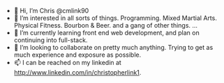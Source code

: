 - 👋 Hi, I’m Chris @cmlink90
- 👀 I’m interested in all sorts of things. Programming. Mixed Martial Arts. Physical Fitness. Bourbon & Beer. and a gang of other things. ...
- 🌱 I’m currently learning front end web development, and plan on continuing into full-stack.
- 💞️ I’m looking to collaborate on pretty much anything. Trying to get as much experience and exposure as possible. 
- 📫 I can be reached on my linkedin at http://www.linkedin.com/in/christopherlink1.

<!---
cmlink90/cmlink90 is a ✨ special ✨ repository because its `README.md` (this file) appears on your GitHub profile.
You can click the Preview link to take a look at your changes.
--->
